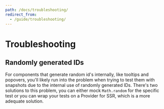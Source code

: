 ```yaml
---
path: /docs/troubleshooting/
redirect_from:
  - /guide/troubleshooting/
---
```


# Troubleshooting

<carbon-ad></carbon-ad>

## Randomly generated IDs

For components that generate random id's internally, like tooltips and popovers, you'll likely run into the problem when trying to test them with snapshots due to the internal use of randomly generated IDs. There's two solutions to this problem, you can either mock `Math.random` for the specific test or you can wrap your tests on a Provider for SSR, which is a more adequate solution.

